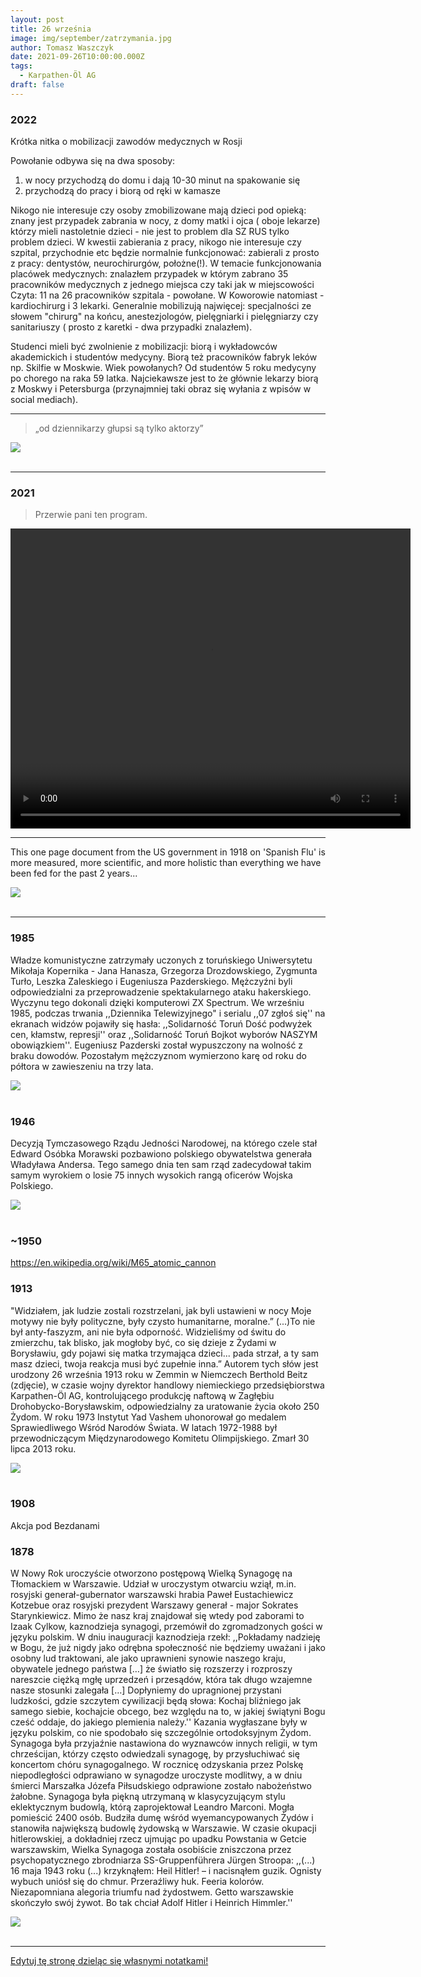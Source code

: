 ```yaml
---
layout: post
title: 26 września
image: img/september/zatrzymania.jpg
author: Tomasz Waszczyk
date: 2021-09-26T10:00:00.000Z
tags:
  - Karpathen-Öl AG
draft: false
---
```


### 2022

Krótka nitka o mobilizacji zawodów medycznych w Rosji

Powołanie odbywa się na dwa sposoby:
1) w nocy przychodzą do domu i dają 10-30 minut na spakowanie się
2) przychodzą do pracy i biorą od ręki w kamasze

Nikogo nie interesuje czy osoby zmobilizowane mają dzieci pod opieką: znany jest przypadek zabrania w nocy, z domy matki  i ojca ( oboje lekarze) którzy mieli nastoletnie dzieci - nie jest to problem dla SZ RUS tylko problem dzieci. W kwestii zabierania z pracy, nikogo nie interesuje czy szpital, przychodnie etc będzie normalnie funkcjonować: zabierali z prosto z pracy:
dentystów, neurochirurgów, położne(!). W temacie funkcjonowania placówek medycznych:
znalazłem przypadek w którym zabrano 35 pracowników medycznych z jednego miejsca czy taki jak w miejscowości Czyta: 11 na 26 pracowników szpitala - powołane. W Koworowie natomiast - kardiochirurg i 3 lekarki.
Generalnie mobilizują najwięcej: specjalności ze słowem "chirurg" na końcu, anestezjologów, pielęgniarki i pielęgniarzy czy sanitariuszy ( prosto z karetki - dwa przypadki znalazłem).

Studenci mieli być zwolnienie z mobilizacji: biorą i wykładowców akademickich i studentów medycyny.
Biorą też pracowników fabryk leków np. Skilfie w Moskwie. Wiek powołanych? Od studentów 5 roku medycyny po chorego na raka 59 latka.
Najciekawsze jest to że głównie lekarzy biorą z Moskwy i Petersburga (przynajmniej taki obraz się wyłania z wpisów w social mediach).

---

> „od dziennikarzy głupsi są tylko aktorzy”

<img src="./img/september/borysszyc.jpeg"><br><br>

---

### 2021

> Przerwie pani ten program.

<video width="640" height="480" controls>
<source src="./movies/september/przerwiepanitenprogram.mp4" type="video/mp4">
Your browser does not support the video tag.
</video>

---

This one page document from the US government in 1918 on 'Spanish Flu' is more measured, more scientific, and more holistic than everything we have been fed for the past 2 years...

<img src="./img/september/influenza.jpeg"><br><br>

---

### 1985

Władze komunistyczne zatrzymały uczonych z toruńskiego Uniwersytetu Mikołaja Kopernika - Jana Hanasza, Grzegorza Drozdowskiego, Zygmunta Turło, Leszka Zaleskiego i Eugeniusza Pazderskiego. Mężczyźni byli odpowiedzialni za przeprowadzenie spektakularnego ataku hakerskiego. Wyczynu tego dokonali dzięki komputerowi ZX Spectrum. We wrześniu 1985, podczas trwania ,,Dziennika Telewizyjnego" i serialu ,,07 zgłoś się'' na ekranach widzów pojawiły się hasła: ,,Solidarność Toruń Dość podwyżek cen, kłamstw, represji'' oraz ,,Solidarność Toruń Bojkot wyborów NASZYM obowiązkiem''. Eugeniusz Pazderski został wypuszczony na wolność z braku dowodów. Pozostałym mężczyznom wymierzono karę od roku do półtora w zawieszeniu na trzy lata.

<img src="./img/september/zatrzymania.jpg"/><br><br>

### 1946

Decyzją Tymczasowego Rządu Jedności Narodowej, na którego czele stał Edward Osóbka Morawski pozbawiono polskiego obywatelstwa generała Władyława Andersa. Tego samego dnia ten sam rząd zadecydował takim samym wyrokiem o losie 75 innych wysokich rangą oficerów Wojska Polskiego.

<img src="./img/september/morawski.jpg"/><br><br>

### ~1950

https://en.wikipedia.org/wiki/M65_atomic_cannon

### 1913

"Widziałem, jak ludzie zostali rozstrzelani, jak byli ustawieni w nocy Moje motywy nie były polityczne, były czysto humanitarne, moralne.” (...)To nie był anty-faszyzm, ani nie była odporność. Widzieliśmy od świtu do zmierzchu, tak blisko, jak mogłoby być, co się dzieje z Żydami w Borysławiu, gdy pojawi się matka trzymająca  dzieci... pada strzał, a ty sam masz dzieci, twoja reakcja musi być zupełnie inna.”
Autorem tych słów jest urodzony 26 września 1913 roku w Zemmin w Niemczech Berthold Beitz (zdjęcie), w czasie wojny dyrektor handlowy niemieckiego przedsiębiorstwa Karpathen-Öl AG, kontrolującego produkcję naftową w Zagłębiu Drohobycko-Borysławskim, odpowiedzialny za uratowanie życia około 250 Żydom.
W roku 1973 Instytut Yad Vashem uhonorował go medalem Sprawiedliwego Wśród Narodów Świata. W latach 1972-1988 był przewodniczącym Międzynarodowego Komitetu Olimpijskiego. Zmarł 30 lipca 2013 roku.

<img src="./img/september/beitz.jpg"><br><br>

### 1908

Akcja pod Bezdanami

### 1878

W Nowy Rok uroczyście otworzono postępową Wielką Synagogę na Tłomackiem w Warszawie.
Udział w uroczystym otwarciu wziął, m.in. rosyjski generał-gubernator warszawski hrabia Paweł Eustachiewicz Kotzebue oraz rosyjski prezydent Warszawy generał - major Sokrates Starynkiewicz. Mimo że nasz kraj znajdował się wtedy pod zaborami to Izaak Cylkow, kaznodzieja synagogi, przemówił do zgromadzonych gości w języku polskim. W dniu inauguracji kaznodzieja rzekł: ,,Pokładamy nadzieję w Bogu, że już nigdy jako odrębna społeczność nie będziemy uważani i jako osobny lud traktowani, ale jako uprawnieni synowie naszego kraju, obywatele jednego państwa […] że światło się rozszerzy i rozproszy nareszcie ciężką mgłę uprzedzeń i przesądów, która tak długo wzajemne nasze stosunki zalegała […] Dopłyniemy do upragnionej przystani ludzkości, gdzie szczytem cywilizacji będą słowa: Kochaj bliźniego jak samego siebie, kochajcie obcego, bez względu na to, w jakiej świątyni Bogu cześć oddaje, do jakiego plemienia należy.'' Kazania wygłaszane były w języku polskim, co nie spodobało się szczególnie ortodoksyjnym Żydom. Synagoga była przyjaźnie nastawiona do wyznawców innych religii, w tym chrześcijan, którzy często odwiedzali synagogę, by przysłuchiwać się koncertom chóru synagogalnego. W rocznicę odzyskania przez Polskę niepodległości odprawiano w synagodze uroczyste modlitwy, a w dniu śmierci Marszałka Józefa Piłsudskiego odprawione zostało nabożeństwo żałobne. Synagoga była piękną utrzymaną w klasycyzującym stylu eklektycznym budowlą, którą zaprojektował Leandro Marconi. Mogła pomieścić 2400 osób. Budziła dumę wśród wyemancypowanych Żydów i stanowiła największą budowlę żydowską w Warszawie. W czasie okupacji hitlerowskiej, a dokładniej rzecz ujmując po upadku Powstania w Getcie warszawskim, Wielka Synagoga została osobiście zniszczona przez psychopatycznego zbrodniarza SS-Gruppenführera Jürgen Stroopa: ,,(...) 16 maja 1943 roku (...) krzyknąłem: Heil Hitler! – i nacisnąłem guzik. Ognisty wybuch uniósł się do chmur. Przeraźliwy huk. Feeria kolorów. Niezapomniana alegoria triumfu nad żydostwem. Getto warszawskie skończyło swój żywot. Bo tak chciał Adolf Hitler i Heinrich Himmler.''

<img src="./img/september/synagoga.jpg"/><br><br>

---

<a href="https://github.com/TomaszWaszczyk/historia.waszczyk.com/edit/master/src/content/september-26.md" target="_blank">Edytuj tę stronę dzieląc się własnymi notatkami!</a>
